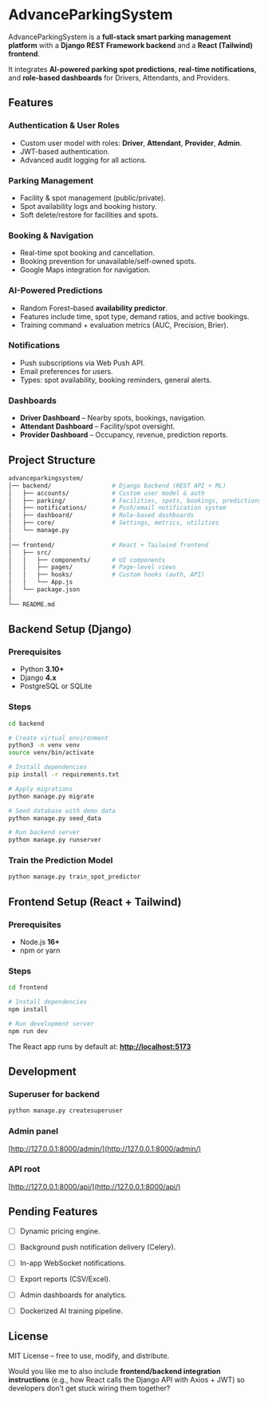 # AdvanceParkingSystem

AdvanceParkingSystem is a **full-stack smart parking management platform** with a **Django REST Framework backend** and a **React (Tailwind) frontend**.

It integrates **AI-powered parking spot predictions**, **real-time notifications**, and **role-based dashboards** for Drivers, Attendants, and Providers.



## Features

### Authentication & User Roles

* Custom user model with roles: **Driver**, **Attendant**, **Provider**, **Admin**.
* JWT-based authentication.
* Advanced audit logging for all actions.

### Parking Management

* Facility & spot management (public/private).
* Spot availability logs and booking history.
* Soft delete/restore for facilities and spots.

### Booking & Navigation

* Real-time spot booking and cancellation.
* Booking prevention for unavailable/self-owned spots.
* Google Maps integration for navigation.

### AI-Powered Predictions

* Random Forest–based **availability predictor**.
* Features include time, spot type, demand ratios, and active bookings.
* Training command + evaluation metrics (AUC, Precision, Brier).

### Notifications

* Push subscriptions via Web Push API.
* Email preferences for users.
* Types: spot availability, booking reminders, general alerts.

### Dashboards

* **Driver Dashboard** – Nearby spots, bookings, navigation.
* **Attendant Dashboard** – Facility/spot oversight.
* **Provider Dashboard** – Occupancy, revenue, prediction reports.



## Project Structure

```bash
advanceparkingsystem/
│── backend/                 # Django backend (REST API + ML)
│   ├── accounts/            # Custom user model & auth
│   ├── parking/             # Facilities, spots, bookings, predictions
│   ├── notifications/       # Push/email notification system
│   ├── dashboard/           # Role-based dashboards
│   ├── core/                # Settings, metrics, utilities
│   └── manage.py
│
│── frontend/                # React + Tailwind frontend
│   ├── src/
│   │   ├── components/      # UI components
│   │   ├── pages/           # Page-level views
│   │   ├── hooks/           # Custom hooks (auth, API)
│   │   └── App.js
│   └── package.json
│
└── README.md
```



## Backend Setup (Django)

### Prerequisites

* Python **3.10+**
* Django **4.x**
* PostgreSQL or SQLite

### Steps

```bash
cd backend

# Create virtual environment
python3 -m venv venv
source venv/bin/activate

# Install dependencies
pip install -r requirements.txt

# Apply migrations
python manage.py migrate

# Seed database with demo data
python manage.py seed_data

# Run backend server
python manage.py runserver
```

### Train the Prediction Model

```bash
python manage.py train_spot_predictor
```



## Frontend Setup (React + Tailwind)

### Prerequisites

* Node.js **16+**
* npm or yarn

### Steps

```bash
cd frontend

# Install dependencies
npm install

# Run development server
npm run dev
```

The React app runs by default at:
**[http://localhost:5173](http://localhost:5173)**



## Development

### Superuser for backend

```bash
python manage.py createsuperuser
```

### Admin panel

[http://127.0.0.1:8000/admin/](http://127.0.0.1:8000/admin/)

### API root

[http://127.0.0.1:8000/api/](http://127.0.0.1:8000/api/)



## Pending Features

* [ ] Dynamic pricing engine.
* [ ] Background push notification delivery (Celery).
* [ ] In-app WebSocket notifications.
* [ ] Export reports (CSV/Excel).
* [ ] Admin dashboards for analytics.
* [ ] Dockerized AI training pipeline.



## License

MIT License – free to use, modify, and distribute.



Would you like me to also include **frontend/backend integration instructions** (e.g., how React calls the Django API with Axios + JWT) so developers don’t get stuck wiring them together?
